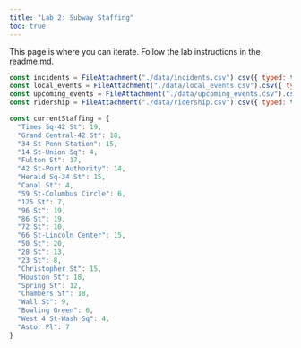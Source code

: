 ```yaml
---
title: "Lab 2: Subway Staffing"
toc: true
---
```


This page is where you can iterate. Follow the lab instructions in the [readme.md](./README.md).


<!-- Import Data -->
```js
const incidents = FileAttachment("./data/incidents.csv").csv({ typed: true })
const local_events = FileAttachment("./data/local_events.csv").csv({ typed: true })
const upcoming_events = FileAttachment("./data/upcoming_events.csv").csv({ typed: true })
const ridership = FileAttachment("./data/ridership.csv").csv({ typed: true })
```

<!-- Include current staffing counts from the prompt -->

```js
const currentStaffing = {
  "Times Sq-42 St": 19,
  "Grand Central-42 St": 18,
  "34 St-Penn Station": 15,
  "14 St-Union Sq": 4,
  "Fulton St": 17,
  "42 St-Port Authority": 14,
  "Herald Sq-34 St": 15,
  "Canal St": 4,
  "59 St-Columbus Circle": 6,
  "125 St": 7,
  "96 St": 19,
  "86 St": 19,
  "72 St": 10,
  "66 St-Lincoln Center": 15,
  "50 St": 20,
  "28 St": 13,
  "23 St": 8,
  "Christopher St": 15,
  "Houston St": 18,
  "Spring St": 12,
  "Chambers St": 18,
  "Wall St": 9,
  "Bowling Green": 6,
  "West 4 St-Wash Sq": 4,
  "Astor Pl": 7
}
```